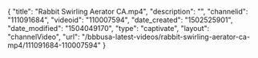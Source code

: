 {
    "title": "Rabbit Swirling Aerator CA.mp4",
    "description": "",
    "channelid": "111091684",
    "videoid": "110007594",
    "date_created": "1502525901",
    "date_modified": "1504049170",
    "type": "captivate",
    "layout": "channelVideo",
    "url": "\/bbbusa-latest-videos\/rabbit-swirling-aerator-ca-mp4\/111091684-110007594"
}